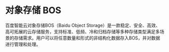 # 对象存储 BOS

百度智能云对象存储BOS（Baidu Object Storage）是一款稳定、安全、高效、高可拓展的云存储服务，支持标准、低频、冷和归档存储等多种存储类型满足多场景的存储需求。用户可以将任意数量和形式的非结构化数据存入BOS，并对数据进行管理和处理。
